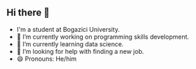 ## Hi there 👋

- I'm a student at Bogazici University.
- 🔭 I’m currently working on programming skills development.
- 🌱 I’m currently learning data science.
- 🤔 I’m looking for help with finding a new job.
- 😄 Pronouns: He/him

